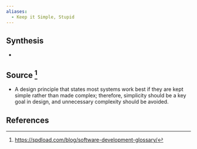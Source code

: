 ```yaml
---
aliases:
  - Keep it Simple, Stupid
---
```

## Synthesis
- 
## Source [^1]
- A design principle that states most systems work best if they are kept simple rather than made complex; therefore, simplicity should be a key goal in design, and unnecessary complexity should be avoided.
## References

[^1]: https://spdload.com/blog/software-development-glossary/